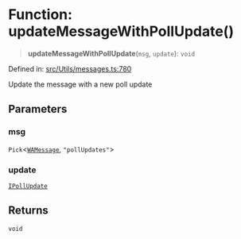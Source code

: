 # Function: updateMessageWithPollUpdate()

> **updateMessageWithPollUpdate**(`msg`, `update`): `void`

Defined in: [src/Utils/messages.ts:780](https://github.com/Fokusdotid/bail/blob/fcd0cec6f26de1fb545eb2e03fa5c63fbad99d3d/src/Utils/messages.ts#L780)

Update the message with a new poll update

## Parameters

### msg

`Pick`\<[`WAMessage`](../type-aliases/WAMessage.md), `"pollUpdates"`\>

### update

[`IPollUpdate`](../namespaces/proto/interfaces/IPollUpdate.md)

## Returns

`void`
